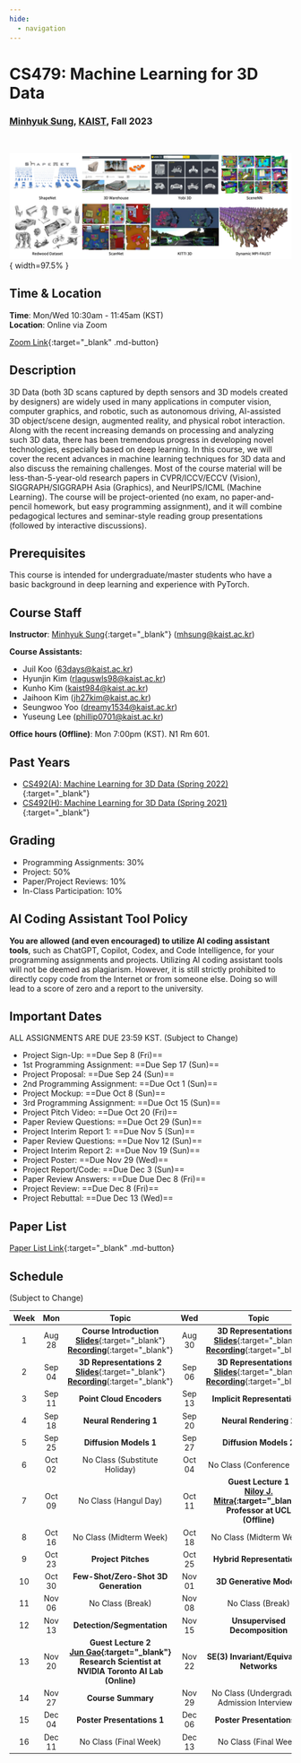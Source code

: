 ```yaml
---
hide:
  - navigation
---
```


# CS479: Machine Learning for 3D Data

<h3><b>
<a href="http://mhsung.github.io/" target="_blank">Minhyuk Sung</a>, <a href="https://www.kaist.ac.kr/" target="_blank">KAIST</a>, Fall 2023
</b></h3>
<br />

![Teaser](assets/teaser.png){ width=97.5% }


## Time & Location
**Time**: Mon/Wed 10:30am - 11:45am (KST)   
**Location**: Online via Zoom

[Zoom Link](https://kaist.zoom.us/j/85920030773){:target="_blank" .md-button}


## Description
3D Data (both 3D scans captured by depth sensors and 3D models created by designers) are widely used in many applications in computer vision, computer graphics, and robotic, such as autonomous driving, AI-assisted 3D object/scene design, augmented reality, and physical robot interaction. Along with the recent increasing demands on processing and analyzing such 3D data, there has been tremendous progress in developing novel technologies, especially based on deep learning. In this course, we will cover the recent advances in machine learning techniques for 3D data and also discuss the remaining challenges. Most of the course material will be less-than-5-year-old research papers in CVPR/ICCV/ECCV (Vision), SIGGRAPH/SIGGRAPH Asia (Graphics), and NeurIPS/ICML (Machine Learning). The course will be project-oriented (no exam, no paper-and-pencil homework, but easy programming assignment), and it will combine pedagogical lectures and seminar-style reading group presentations (followed by interactive discussions). 


## Prerequisites
This course is intended for undergraduate/master students who have a basic background in deep learning and experience with PyTorch.


## Course Staff
**Instructor**: [Minhyuk Sung](https://mhsung.github.io/){:target="_blank"} ([mhsung@kaist.ac.kr](mailto:mhsung@kaist.ac.kr))

**Course Assistants:**

- Juil Koo ([63days@kaist.ac.kr](mailto:63days@kaist.ac.kr))
- Hyunjin Kim ([rlaguswls98@kaist.ac.kr](mailto:rlaguswls98@kaist.ac.kr))
- Kunho Kim ([kaist984@kaist.ac.kr](mailto:kaist984@kaist.ac.kr))
- Jaihoon Kim ([jh27kim@kaist.ac.kr](mailto:jh27kim@kaist.ac.kr))
- Seungwoo Yoo ([dreamy1534@kaist.ac.kr](mailto:dreamy1534@kaist.ac.kr))
- Yuseung Lee ([phillip0701@kaist.ac.kr](mailto:phillip0701@kaist.ac.kr))

**Office hours (Offline)**: Mon 7:00pm (KST). N1 Rm 601.


## Past Years
- [CS492(A): Machine Learning for 3D Data (Spring 2022)](https://mhsung.github.io/kaist-cs492a-spring-2022/){:target="_blank"}
- [CS492(H): Machine Learning for 3D Data (Spring 2021)](https://mhsung.github.io/courses/kaist-cs492h-spring-2021/){:target="_blank"}


## Grading
- Programming Assignments: 30%
- Project: 50%
- Paper/Project Reviews: 10%
- In-Class Participation: 10%



## AI Coding Assistant Tool Policy
**You are allowed (and even encouraged) to utilize AI coding assistant tools**, such as ChatGPT, Copilot, Codex, and Code Intelligence, for your programming assignments and projects. Utilizing AI coding assistant tools will not be deemed as plagiarism. However, it is still strictly prohibited to directly copy code from the Internet or from someone else. Doing so will lead to a score of zero and a report to the university.


## Important Dates
ALL ASSIGNMENTS ARE DUE 23:59 KST.
(Subject to Change)

- Project Sign-Up: ==Due Sep 8 (Fri)==
- 1st Programming Assignment: ==Due Sep 17 (Sun)==
- Project Proposal: ==Due Sep 24 (Sun)==
- 2nd Programming Assignment: ==Due Oct 1 (Sun)==
- Project Mockup: ==Due Oct 8 (Sun)==
- 3rd Programming Assignment: ==Due Oct 15 (Sun)==
- Project Pitch Video: ==Due Oct 20 (Fri)==
- Paper Review Questions: ==Due Oct 29 (Sun)==
- Project Interim Report 1: ==Due Nov 5 (Sun)==
- Paper Review Questions: ==Due Nov 12 (Sun)==
- Project Interim Report 2: ==Due Nov 19 (Sun)==
- Project Poster: ==Due Nov 29 (Wed)==
- Project Report/Code: ==Due Dec 3 (Sun)==
- Paper Review Answers: ==Due Due Dec 8 (Fri)==
- Project Review: ==Due Dec 8 (Fri)==
- Project Rebuttal: ==Due Dec 13 (Wed)==


## Paper List
[Paper List Link]({{links.paper_list}}){:target="_blank" .md-button}


## Schedule
(Subject to Change) 

| Week | Mon | Topic | Wed | Topic |
| :----: | :----: | :----: | :----: | :----: |
| 1  | Aug 28 | **Course Introduction**<br>[**Slides**]({{links.lec01}}){:target="_blank"}<br>[**Recording**]({{links.rec01}}){:target="_blank"} | Aug 30 | **3D Representations 1**<br>[**Slides**]({{links.lec02}}){:target="_blank"}<br>[**Recording**]({{links.rec02}}){:target="_blank"} |
| 2  | Sep 04 | **3D Representations 2**<br>[**Slides**]({{links.lec03}}){:target="_blank"}<br>[**Recording**]({{links.rec03}}){:target="_blank"} | Sep 06 | **3D Representations 3**<br>[**Slides**]({{links.lec04}}){:target="_blank"}<br>[**Recording**]({{links.rec04}}){:target="_blank"} |
| 3  | Sep 11 | **Point Cloud Encoders** | Sep 13 | **Implicit Representations** |
| 4  | Sep 18 | **Neural Rendering 1** | Sep 20 | **Neural Rendering 2** |
| 5  | Sep 25 | **Diffusion Models 1** | Sep 27 | **Diffusion Models 2** |
| 6  | Oct 02 | No Class (Substitute Holiday)  | Oct 04 | No Class (Conference Trip) |
| 7  | Oct 09 | No Class (Hangul Day) | Oct 11 | **Guest Lecture 1<br>[Niloy J. Mitra](http://www0.cs.ucl.ac.uk/staff/n.mitra/){:target="_blank"}<br>Professor at UCL<br>(Offline)** |
| 8  | Oct 16 | No Class (Midterm Week) | Oct 18 | No Class (Midterm Week) |
| 9  | Oct 23 | **Project Pitches** | Oct 25 | **Hybrid Representations** |
| 10 | Oct 30 | **Few-Shot/Zero-Shot 3D Generation** | Nov 01 | **3D Generative Models** |
| 11 | Nov 06 | No Class (Break) | Nov 08 | No Class (Break) |
| 12 | Nov 13 | **Detection/Segmentation** | Nov 15 | **Unsupervised Decomposition** |
| 13 | Nov 20 | **Guest Lecture 2<br>[Jun Gao](https://www.cs.toronto.edu/~jungao/){:target="_blank"}<br>Research Scientist at NVIDIA Toronto AI Lab<br>(Online)** | Nov 22 | **SE(3) Invariant/Equivariant Networks** |
| 14 | Nov 27 | **Course Summary** | Nov 29 | No Class (Undergraduate Admission Interviews) |
| 15 | Dec 04 | **Poster Presentations 1** | Dec 06 | **Poster Presentations 2** |
| 16 | Dec 11 | No Class (Final Week) | Dec 13 | No Class (Final Week) |




